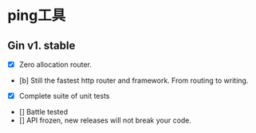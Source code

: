 # ping工具
## Gin v1. stable

- [x] Zero allocation router.
- [b] Still the fastest http router and framework. From routing to writing.
- [x] Complete suite of unit tests

-  [] Battle tested
- [] API frozen, new releases will not break your code.

